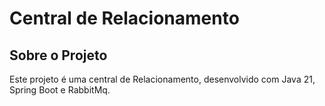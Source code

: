 # Central de Relacionamento

## Sobre o Projeto

Este projeto é uma central de Relacionamento, desenvolvido com Java 21, Spring Boot e RabbitMq.


